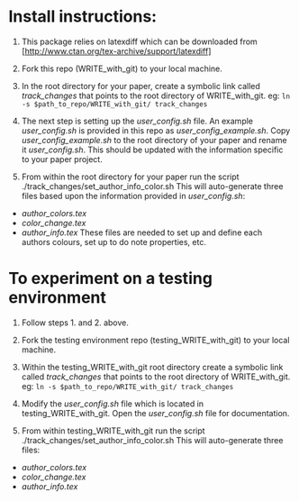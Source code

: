 # Install instructions:

1. This package relies on latexdiff which can be downloaded from [http://www.ctan.org/tex-archive/support/latexdiff]

2. Fork this repo (WRITE_with_git) to your local machine.

4. In the root directory for your paper, create a symbolic link called *track_changes* that points to the root directory of WRITE_with_git. eg: 
 `ln -s $path_to_repo/WRITE_with_git/ track_changes`

5. The next step is setting up the *user_config.sh* file. An example *user_config.sh* is provided in this repo as *user_config_example.sh*. Copy *user_config_example.sh* to the root directory of your paper and rename it *user_config.sh*. This should be updated with the information specific to your paper project.

6. From within the root directory for your paper run the script ./track_changes/set_author_info_color.sh This will auto-generate three files based upon the information provided in *user_config.sh*:
  - *author_colors.tex*
  - *color_change.tex*
  - *author_info.tex*
  These files are needed to set up and define each authors colours, set up to do note properties, etc.

# To experiment on a testing environment

1. Follow steps 1. and 2. above.

3. Fork the testing environment repo (testing_WRITE_with_git) to your local machine. 

4. Within the testing_WRITE_with_git root directory create a symbolic link called *track_changes* that points to the root directory of WRITE_with_git. eg: 
 `ln -s $path_to_repo/WRITE_with_git/ track_changes`

5. Modify the *user_config.sh* file which is located in testing_WRITE_with_git. Open the *user_config.sh* file for documentation.

6. From within testing_WRITE_with_git run the script ./track_changes/set_author_info_color.sh This will auto-generate three files:
  - *author_colors.tex*
  - *color_change.tex*
  - *author_info.tex*
